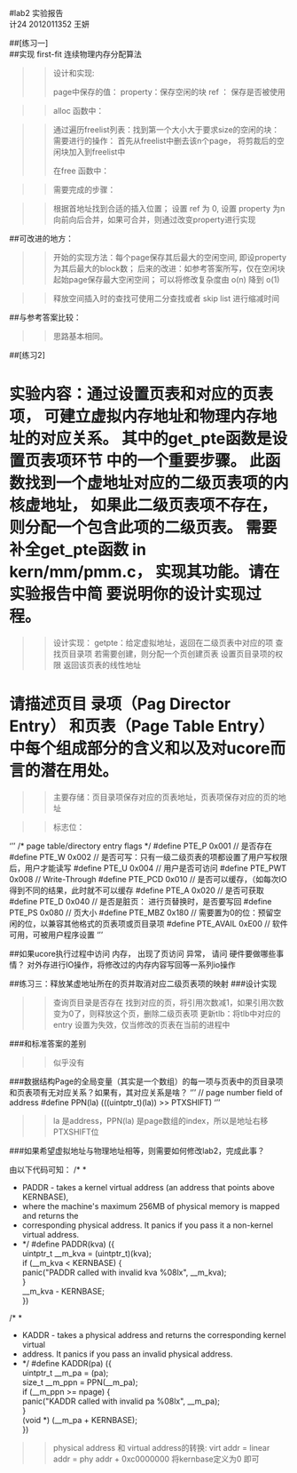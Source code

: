 
#lab2 实验报告  
计24 2012011352  王妍

##[练习一]  
##实现 first-fit 连续物理内存分配算法  

>>
> >设计和实现:
> >
> >page中保存的值：
> >property：保存空闲的块
> >ref ： 保存是否被使用

> >alloc 函数中：

> >通过遍历freelist列表：找到第一个大小大于要求size的空闲的块：
> >需要进行的操作：
> >首先从freelist中删去该n个page，
> >将剪裁后的空闲块加入到freelist中
> >
> >在free 函数中：

> >需要完成的步骤：

> >根据首地址找到合适的插入位置；
> >设置 ref 为 0, 设置 property 为n
> >向前向后合并，如果可合并，则通过改变property进行实现

> >
##可改进的地方：

> >开始的实现方法：每个page保存其后最大的空闲空间, 即设property为其后最大的block数；
后来的改进：如参考答案所写，仅在空闲块起始page保存最大空闲空间； 可以将修改复杂度由 o(n) 降到 o(1)
> >

> >释放空间插入时的查找可使用二分查找或者 skip list 进行缩减时间

##与参考答案比较：  
> > 思路基本相同。

##[练习2]  

# 实验内容：通过设置页表和对应的页表项， 可建立虚拟内存地址和物理内存地址的对应关系。 其中的get_pte函数是设置页表项环节 中的一个重要步骤。 此函数找到一个虚地址对应的二级页表项的内核虚地址， 如果此二级页表项不存在， 则分配一个包含此项的二级页表。 需要补全get_pte函数 in kern/mm/pmm.c， 实现其功能。请在实验报告中简 要说明你的设计实现过程。 

> >设计实现：
> >getpte：给定虚拟地址，返回在二级页表中对应的项
> >查找页目录项
> >若需要创建，则分配一个页创建页表
> >设置页目录项的权限
> >返回该页表的线性地址


# 请描述页目 录项（Pag Director Entry） 和页表（Page Table Entry） 中每个组成部分的含义和以及对ucore而言的潜在用处。

> > 主要存储：页目录项保存对应的页表地址，页表项保存对应的页的地址

> >标志位：

‘’’
/* page table/directory entry flags */
\#define PTE_P           0x001                   // 是否存在
\#define PTE_W           0x002                  // 是否可写：只有一级二级页表的项都设置了用户写权限后，用户才能读写
\#define PTE_U           0x004                   // 用户是否可访问
\#define PTE_PWT         0x008                // Write-Through
\#define PTE_PCD         0x010                // 是否可以缓存，（如每次IO得到不同的结果，此时就不可以缓存
\#define PTE_A           0x020                   // 是否可获取
\#define PTE_D           0x040                   // 是否是脏页： 进行页替换时，是否要写回
\#define PTE_PS          0x080                   // 页大小
\#define PTE_MBZ         0x180                   // 需要置为0的位：预留空闲的位，以兼容其他格式的页表项或页目录项
\#define PTE_AVAIL       0xE00                   // 软件可用，可被用户程序设置
  ‘’’                                            

##如果ucore执行过程中访问 内存， 出现了页访问 异常， 请问 硬件要做哪些事情？
对外存进行IO操作，将修改过的内存内容写回等一系列io操作


##练习三：释放某虚地址所在的页并取消对应二级页表项的映射
###设计实现


> >查询页目录是否存在
> >找到对应的页，将引用次数减1，如果引用次数变为0了，则释放这个页，删除二级页表项
> >更新tlb：将tlb中对应的entry 设置为失效，仅当修改的页表在当前的进程中


###和标准答案的差别

 > >似乎没有

###数据结构Page的全局变量（其实是一个数组）的每一项与页表中的页目录项和页表项有无对应关系？如果有，其对应关系是啥？
‘’’
// page number field of address
\#define PPN(la) (((uintptr_t)(la)) >> PTXSHIFT)
‘’’
> > la 是address，PPN(la) 是page数组的index，所以是地址右移PTXSHIFT位


###如果希望虚拟地址与物理地址相等，则需要如何修改lab2，完成此事？

由以下代码可知：
/* *
 * PADDR - takes a kernel virtual address (an address that points above KERNBASE),
 * where the machine's maximum 256MB of physical memory is mapped and returns the
 * corresponding physical address.  It panics if you pass it a non-kernel virtual address.
 * */
#define PADDR(kva) ({                                                   \
            uintptr_t __m_kva = (uintptr_t)(kva);                       \
            if (__m_kva < KERNBASE) {                                   \
                panic("PADDR called with invalid kva %08lx", __m_kva);  \
            }                                                           \
            __m_kva - KERNBASE;                                         \
        })

/* *
 * KADDR - takes a physical address and returns the corresponding kernel virtual
 * address. It panics if you pass an invalid physical address.
 * */
#define KADDR(pa) ({                                                    \
            uintptr_t __m_pa = (pa);                                    \
            size_t __m_ppn = PPN(__m_pa);                               \
            if (__m_ppn >= npage) {                                     \
                panic("KADDR called with invalid pa %08lx", __m_pa);    \
            }                                                           \
            (void *) (__m_pa + KERNBASE);                               \
        })


> >physical address 和 virtual address的转换:
virt addr = linear addr  = phy addr + 0xc0000000
将kernbase定义为0 即可
